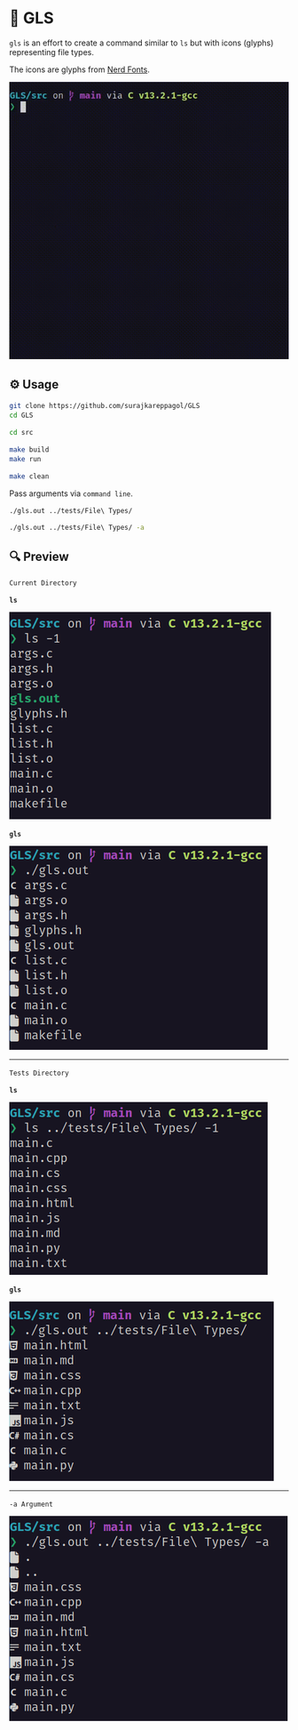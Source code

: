 # 🐧 GLS

`gls` is an effort to create a command similar to `ls` but with icons (glyphs) representing file types.

The icons are glyphs from [Nerd Fonts](https://www.nerdfonts.com/).

![GLS](https://raw.githubusercontent.com/surajkareppagol/Assets/main/15%20-%20GLS/GLS.gif)

## ⚙️ Usage

```sh
git clone https://github.com/surajkareppagol/GLS
cd GLS
```

```sh
cd src
```

```sh
make build
make run
```

```sh
make clean
```

Pass arguments via `command line`.

```sh
./gls.out ../tests/File\ Types/
```

```sh
./gls.out ../tests/File\ Types/ -a
```

## 🔍 Preview

`Current Directory`

**`ls`**

![Normal ls Current](https://raw.githubusercontent.com/surajkareppagol/Assets/main/15%20-%20GLS/LS%20Current.png)

**`gls`**

![Glyph ls Current](https://raw.githubusercontent.com/surajkareppagol/Assets/main/15%20-%20GLS/GLS%20Current.png)

---

`Tests Directory`

**`ls`**

![Normal ls](https://raw.githubusercontent.com/surajkareppagol/Assets/main/15%20-%20GLS/LS%20Types.png)

**`gls`**

![Glyph ls](https://raw.githubusercontent.com/surajkareppagol/Assets/main/15%20-%20GLS/GLS%20Types.png)

---

`-a Argument`

![Glyph ls](https://raw.githubusercontent.com/surajkareppagol/Assets/main/15%20-%20GLS/GLS%20Types%20A.png)

